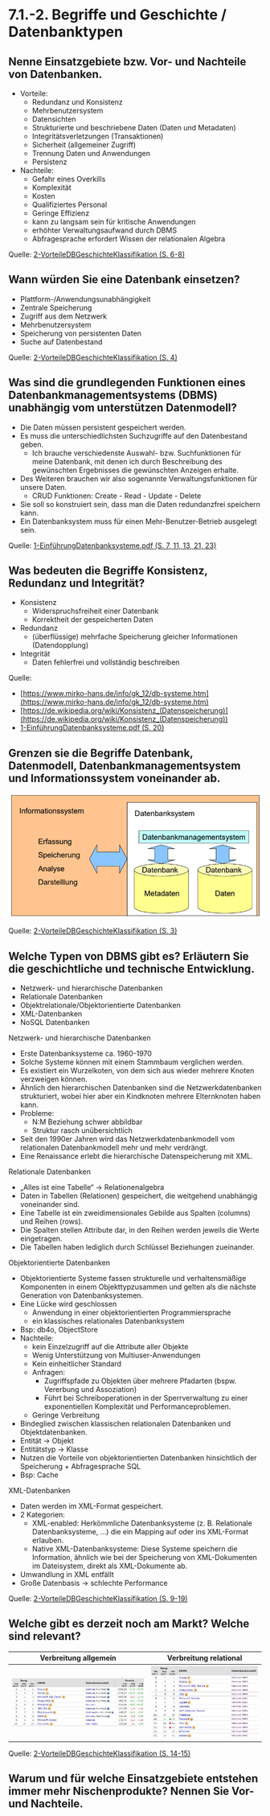 # 7.1.-2. Begriffe und Geschichte / Datenbanktypen

## Nenne Einsatzgebiete bzw. Vor- und Nachteile von Datenbanken.

* Vorteile:
    * Redundanz und Konsistenz
    * Mehrbenutzersystem
    * Datensichten
    * Strukturierte und beschriebene Daten (Daten und Metadaten)
    * Integritätsverletzungen (Transaktionen)
    * Sicherheit (allgemeiner Zugriff)
    * Trennung Daten und Anwendungen
    * Persistenz
* Nachteile:
    * Gefahr eines Overkills
    * Komplexität
    * Kosten
    * Qualifiziertes Personal
    * Geringe Effizienz
    * kann zu langsam sein für kritische Anwendungen
    * erhöhter Verwaltungsaufwand durch DBMS
    * Abfragesprache erfordert Wissen der relationalen Algebra

Quelle: [2-VorteileDBGeschichteKlassifikation (S. 6-8)](../archiv/insy-game/jahrgang3/2-VorteileDBGeschichteKlassifikation.pdf)

## Wann würden Sie eine Datenbank einsetzen?

* Plattform-/Anwendungsunabhängigkeit
* Zentrale Speicherung
* Zugriff aus dem Netzwerk
* Mehrbenutzersystem
* Speicherung von persistenten Daten
* Suche auf Datenbestand

Quelle: [2-VorteileDBGeschichteKlassifikation (S. 4)](../archiv/insy-game/jahrgang3/2-VorteileDBGeschichteKlassifikation.pdf)

## Was sind die grundlegenden Funktionen eines Datenbankmanagementsystems (DBMS) unabhängig vom unterstützen Datenmodell?

* Die Daten müssen persistent gespeichert werden.
* Es muss die unterschiedlichsten Suchzugriffe auf den Datenbestand geben.
    * Ich brauche verschiedenste Auswahl- bzw. Suchfunktionen für meine Datenbank, mit denen ich durch Beschreibung des gewünschten Ergebnisses die gewünschten Anzeigen erhalte.
* Des Weiteren brauchen wir also sogenannte Verwaltungsfunktionen für unsere Daten.
    * CRUD Funktionen: Create - Read - Update - Delete
* Sie soll so konstruiert sein, dass man die Daten redundanzfrei speichern kann.
* Ein Datenbanksystem muss für einen Mehr-Benutzer-Betrieb ausgelegt sein.

Quelle: [1-EinführungDatenbanksysteme.pdf (S. 7, 11, 13, 21, 23)](../archiv/insy-game/jahrgang3/1-Einf%C3%BChrungDatenbanksysteme.pdf)

## Was bedeuten die Begriffe Konsistenz, Redundanz und Integrität?

* Konsistenz
    * Widerspruchsfreiheit einer Datenbank
    * Korrektheit der gespeicherten Daten
* Redundanz
    * (überflüssige) mehrfache Speicherung gleicher Informationen (Datendopplung)
* Integrität
    * Daten fehlerfrei und vollständig beschreiben

Quelle:
* [https://www.mirko-hans.de/info/gk_12/db-systeme.htm](https://www.mirko-hans.de/info/gk_12/db-systeme.htm)
* [https://de.wikipedia.org/wiki/Konsistenz_(Datenspeicherung)](https://de.wikipedia.org/wiki/Konsistenz_(Datenspeicherung))
* [1-EinführungDatenbanksysteme.pdf (S. 20)](../archiv/insy-game/jahrgang3/1-Einf%C3%BChrungDatenbanksysteme.pdf) 

## Grenzen sie die Begriffe Datenbank, Datenmodell, Datenbankmanagementsystem und Informationssystem voneinander ab.

![](./Informationssystem.png)

Quelle: [2-VorteileDBGeschichteKlassifikation (S. 3)](../archiv/insy-game/jahrgang3/2-VorteileDBGeschichteKlassifikation.pdf)

## Welche Typen von DBMS gibt es? Erläutern Sie die geschichtliche und technische Entwicklung.

* Netzwerk- und hierarchische Datenbanken
* Relationale Datenbanken
* Objektrelationale/Objektorientierte Datenbanken
* XML-Datenbanken
* NoSQL Datenbanken


Netzwerk- und hierarchische Datenbanken

* Erste Datenbanksysteme ca. 1960-1970
* Solche Systeme können mit einem Stammbaum verglichen werden.
* Es existiert ein Wurzelkoten, von dem sich aus wieder mehrere Knoten verzweigen können.
* Ähnlich den hierarchischen Datenbanken sind die Netzwerkdatenbanken strukturiert, wobei hier aber ein Kindknoten mehrere Elternknoten haben kann.
* Probleme:
    * N:M Beziehung schwer abbildbar
    * Struktur rasch unübersichtlich
* Seit den 1990er Jahren wird das Netzwerkdatenbankmodell vom relationalen Datenbankmodell mehr und mehr verdrängt.
* Eine Renaissance erlebt die hierarchische Datenspeicherung mit XML.

Relationale Datenbanken

* „Alles ist eine Tabelle“ -> Relationenalgebra
* Daten in Tabellen (Relationen) gespeichert, die weitgehend unabhängig voneinander sind.
* Eine Tabelle ist ein zweidimensionales Gebilde aus Spalten (columns) und Reihen (rows).
* Die Spalten stellen Attribute dar, in den Reihen werden jeweils die Werte eingetragen.
* Die Tabellen haben lediglich durch Schlüssel Beziehungen zueinander.

Objektorientierte Datenbanken

* Objektorientierte Systeme fassen strukturelle und verhaltensmäßige Komponenten in einem Objekttypzusammen und gelten als die nächste Generation von Datenbanksystemen.
* Eine Lücke wird geschlossen
    * Anwendung in einer objektorientierten Programmiersprache
    * ein klassisches relationales Datenbanksystem
* Bsp: db4o, ObjectStore
* Nachteile:
    * kein Einzelzugriff auf die Attribute aller Objekte
    * Wenig Unterstützung von Multiuser-Anwendungen
    * Kein einheitlicher Standard
    * Anfragen:
        * Zugriffspfade zu Objekten über mehrere Pfadarten (bspw. Vererbung und Assoziation)
        * Führt bei Schreiboperationen in der Sperrverwaltung zu einer exponentiellen Komplexität und Performanceproblemen. 
    * Geringe Verbreitung
* Bindeglied zwischen klassischen relationalen Datenbanken und Objektdatenbanken.
* Entität -> Objekt
* Entitätstyp -> Klasse
* Nutzen die Vorteile von objektorientierten Datenbanken hinsichtlich der Speicherung + Abfragesprache SQL
* Bsp: Cache

XML-Datenbanken

* Daten werden im XML-Format gespeichert.
* 2 Kategorien:
    * XML-enabled: Herkömmliche Datenbanksysteme (z. B. Relationale Datenbanksysteme, ...) die ein Mapping auf oder ins XML-Format erlauben.
    * Native XML-Datenbanksysteme: Diese Systeme speichern die Information, ähnlich wie bei der Speicherung von XML-Dokumenten im Dateisystem, direkt als XML-Dokumente ab.
* Umwandlung in XML entfällt
* Große Datenbasis -> schlechte Performance

Quelle: [2-VorteileDBGeschichteKlassifikation (S. 9-19)](../archiv/insy-game/jahrgang3/2-VorteileDBGeschichteKlassifikation.pdf)

## Welche gibt es derzeit noch am Markt? Welche sind relevant?

| Verbreitung allgemein | Verbreitung relational |
|-----------------------|------------------------|
| ![](./Verbreitung_allgemein.png) | ![](./Verbreitung_relational.png) |

Quelle: [2-VorteileDBGeschichteKlassifikation (S. 14-15)](../archiv/insy-game/jahrgang3/2-VorteileDBGeschichteKlassifikation.pdf)

## Warum und für welche Einsatzgebiete entstehen immer mehr Nischenprodukte? Nennen Sie Vor- und Nachteile. 

